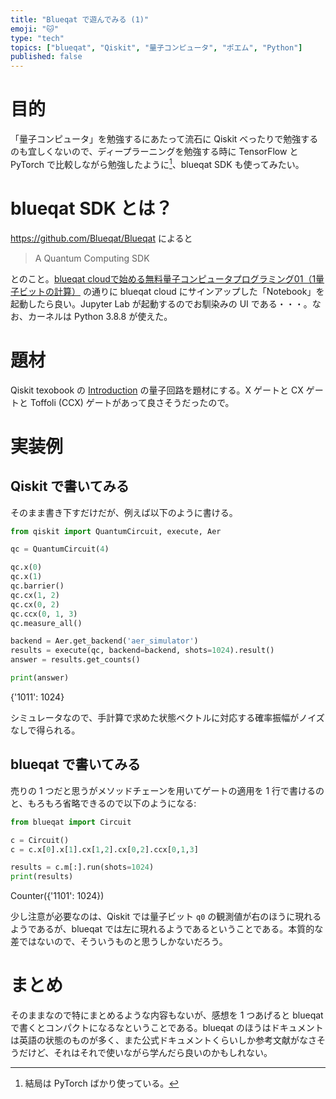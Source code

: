 ```yaml
---
title: "Blueqat で遊んでみる (1)"
emoji: "🐱"
type: "tech"
topics: ["blueqat", "Qiskit", "量子コンピュータ", "ポエム", "Python"]
published: false
---
```


# 目的

「量子コンピュータ」を勉強するにあたって流石に Qiskit べったりで勉強するのも宜しくないので、ディープラーニングを勉強する時に TensorFlow と PyTorch で比較しながら勉強したように[^1]、blueqat SDK も使ってみたい。

[^1]: 結局は PyTorch ばかり使っている。

# blueqat SDK とは？

https://github.com/Blueqat/Blueqat によると

> A Quantum Computing SDK

とのこと。[blueqat cloudで始める無料量子コンピュータプログラミング01（1量子ビットの計算）](https://blueqat.com/yuichiro_minato2/6d3cf2e7-4fdd-4aa5-b211-0e039ded6967) の通りに blueqat cloud にサインアップした「Notebook」を起動したら良い。Jupyter Lab が起動するのでお馴染みの UI である・・・。なお、カーネルは Python 3.8.8 が使えた。

# 題材

Qiskit texobook の [Introduction](https://qiskit.org/textbook/ch-states/introduction.html) の量子回路を題材にする。X ゲートと CX ゲートと Toffoli (CCX) ゲートがあって良さそうだったので。

# 実装例

## Qiskit で書いてみる

そのまま書き下すだけだが、例えば以下のように書ける。

```python
from qiskit import QuantumCircuit, execute, Aer

qc = QuantumCircuit(4)

qc.x(0)
qc.x(1)
qc.barrier()
qc.cx(1, 2)
qc.cx(0, 2)
qc.ccx(0, 1, 3)
qc.measure_all()

backend = Aer.get_backend('aer_simulator')
results = execute(qc, backend=backend, shots=1024).result()
answer = results.get_counts()

print(answer)
```
{'1011': 1024}

シミュレータなので、手計算で求めた状態ベクトルに対応する確率振幅がノイズなしで得られる。

## blueqat で書いてみる

売りの 1 つだと思うがメソッドチェーンを用いてゲートの適用を 1 行で書けるのと、もろもろ省略できるので以下のようになる:

```python
from blueqat import Circuit

c = Circuit()
c = c.x[0].x[1].cx[1,2].cx[0,2].ccx[0,1,3]

results = c.m[:].run(shots=1024)
print(results)
```
Counter({'1101': 1024})

少し注意が必要なのは、Qiskit では量子ビット `q0` の観測値が右のほうに現れるようであるが、blueqat では左に現れるようであるということである。本質的な差ではないので、そういうものと思うしかないだろう。

# まとめ

そのままなので特にまとめるような内容もないが、感想を 1 つあげると blueqat で書くとコンパクトになるなということである。blueqat のほうはドキュメントは英語の状態のものが多く、また公式ドキュメントくらいしか参考文献がなさそうだけど、それはそれで使いながら学んだら良いのかもしれない。
